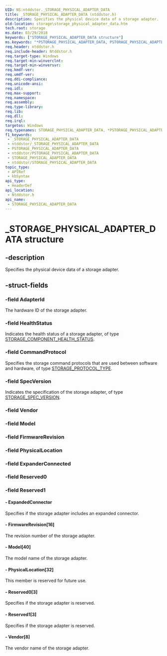 ```yaml
---
UID: NS:ntddstor._STORAGE_PHYSICAL_ADAPTER_DATA
title: _STORAGE_PHYSICAL_ADAPTER_DATA (ntddstor.h)
description: Specifies the physical device data of a storage adapter.
old-location: storage\storage_physical_adapter_data.htm
tech.root: storage
ms.date: 03/29/2018
keywords: ["STORAGE_PHYSICAL_ADAPTER_DATA structure"]
ms.keywords: "*PSTORAGE_PHYSICAL_ADAPTER_DATA, PSTORAGE_PHYSICAL_ADAPTER_DATA, PSTORAGE_PHYSICAL_ADAPTER_DATA structure pointer [Storage Devices], STORAGE_PHYSICAL_ADAPTER_DATA, STORAGE_PHYSICAL_ADAPTER_DATA structure [Storage Devices], _STORAGE_PHYSICAL_ADAPTER_DATA, ntddstor/PSTORAGE_PHYSICAL_ADAPTER_DATA, ntddstor/STORAGE_PHYSICAL_ADAPTER_DATA, storage.storage_physical_adapter_data"
req.header: ntddstor.h
req.include-header: Ntddstor.h
req.target-type: Windows
req.target-min-winverclnt: 
req.target-min-winversvr: 
req.kmdf-ver: 
req.umdf-ver: 
req.ddi-compliance: 
req.unicode-ansi: 
req.idl: 
req.max-support: 
req.namespace: 
req.assembly: 
req.type-library: 
req.lib: 
req.dll: 
req.irql: 
targetos: Windows
req.typenames: STORAGE_PHYSICAL_ADAPTER_DATA, *PSTORAGE_PHYSICAL_ADAPTER_DATA
f1_keywords:
 - _STORAGE_PHYSICAL_ADAPTER_DATA
 - ntddstor/_STORAGE_PHYSICAL_ADAPTER_DATA
 - PSTORAGE_PHYSICAL_ADAPTER_DATA
 - ntddstor/PSTORAGE_PHYSICAL_ADAPTER_DATA
 - STORAGE_PHYSICAL_ADAPTER_DATA
 - ntddstor/STORAGE_PHYSICAL_ADAPTER_DATA
topic_type:
 - APIRef
 - kbSyntax
api_type:
 - HeaderDef
api_location:
 - Ntddstor.h
api_name:
 - STORAGE_PHYSICAL_ADAPTER_DATA
---
```


# _STORAGE_PHYSICAL_ADAPTER_DATA structure


## -description

Specifies the physical device data of a storage adapter.

## -struct-fields

### -field AdapterId

The hardware ID of the storage adapter.

### -field HealthStatus

Indicates the health status of a storage adapter, of type <a href="/windows-hardware/drivers/ddi/ntddstor/ne-ntddstor-_storage_component_health_status">STORAGE_COMPONENT_HEALTH_STATUS</a>.

### -field CommandProtocol

Specifies the storage command protocols that are used between software and hardware, of type <a href="/windows-hardware/drivers/ddi/ntddstor/ne-ntddstor-_storage_protocol_type">STORAGE_PROTOCOL_TYPE</a>.

### -field SpecVersion

Indicates the specification of the storage adapter, of type <a href="/windows-hardware/drivers/ddi/ntddstor/ns-ntddstor-_storage_spec_version">STORAGE_SPEC_VERSION</a>.

### -field Vendor

### -field Model

### -field FirmwareRevision

### -field PhysicalLocation

### -field ExpanderConnected

### -field Reserved0

### -field Reserved1

 




#### - ExpandedConnector

Specifies if the storage adapter includes an expanded connector.


#### - FirmwareRevision[16]

The revision number of the storage adapter.


#### - Model[40]

The model name of the storage adapter.


#### - PhysicalLocation[32]

This member is reserved for future use.


#### - Reserved0[3]

Specifies if the storage adapter is reserved.


#### - Reserved1[3]

Specifies if the storage adapter is reserved.


#### - Vendor[8]

The vendor name of the storage adapter.
